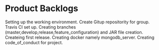 # Product Backlogs

Setting up the working environment.
Create Gitup repositority for group.
Travis CI set up.
Creating branches (master,develop,release,feature_configuration) and JAR file creation.
Createing first release.
Creating docker namely mongodb_server.
Creating code_of_conduct for project.

